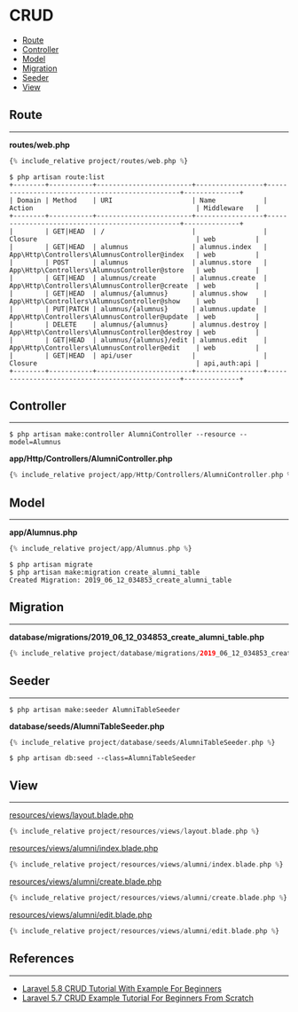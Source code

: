 # CRUD

- [Route](#route)
- [Controller](#controller)
- [Model](#model)
- [Migration](#migration)
- [Seeder](#seeder)
- [View](#view)

## Route

---

**routes/web.php**

```php
{% include_relative project/routes/web.php %}
```

```
$ php artisan route:list
+--------+-----------+------------------------+-----------------+------------------------------------------------+--------------+
| Domain | Method    | URI                    | Name            | Action                                         | Middleware   |
+--------+-----------+------------------------+-----------------+------------------------------------------------+--------------+
|        | GET|HEAD  | /                      |                 | Closure                                        | web          |
|        | GET|HEAD  | alumnus                | alumnus.index   | App\Http\Controllers\AlumnusController@index   | web          |
|        | POST      | alumnus                | alumnus.store   | App\Http\Controllers\AlumnusController@store   | web          |
|        | GET|HEAD  | alumnus/create         | alumnus.create  | App\Http\Controllers\AlumnusController@create  | web          |
|        | GET|HEAD  | alumnus/{alumnus}      | alumnus.show    | App\Http\Controllers\AlumnusController@show    | web          |
|        | PUT|PATCH | alumnus/{alumnus}      | alumnus.update  | App\Http\Controllers\AlumnusController@update  | web          |
|        | DELETE    | alumnus/{alumnus}      | alumnus.destroy | App\Http\Controllers\AlumnusController@destroy | web          |
|        | GET|HEAD  | alumnus/{alumnus}/edit | alumnus.edit    | App\Http\Controllers\AlumnusController@edit    | web          |
|        | GET|HEAD  | api/user               |                 | Closure                                        | api,auth:api |
+--------+-----------+------------------------+-----------------+------------------------------------------------+--------------+
```

## Controller

---

```
$ php artisan make:controller AlumniController --resource --model=Alumnus
```

**app/Http/Controllers/AlumniController.php**

```php
{% include_relative project/app/Http/Controllers/AlumniController.php %}
```

## Model

---

**app/Alumnus.php**

```php
{% include_relative project/app/Alumnus.php %}
```

```
$ php artisan migrate
$ php artisan make:migration create_alumni_table
Created Migration: 2019_06_12_034853_create_alumni_table
```

## Migration

---

**database/migrations/2019_06_12_034853_create_alumni_table.php**

```php
{% include_relative project/database/migrations/2019_06_12_034853_create_alumni_table.php %}
```

## Seeder

---

```
$ php artisan make:seeder AlumniTableSeeder
```

**database/seeds/AlumniTableSeeder.php**

```php
{% include_relative project/database/seeds/AlumniTableSeeder.php %}
```

```
$ php artisan db:seed --class=AlumniTableSeeder
```

## View

---

[resources/views/layout.blade.php](https://github.com/ifpb/php-guide/tree/master/packages/laravel/crud/project/resources/views/layout.blade.php)

```php
{% include_relative project/resources/views/layout.blade.php %}
```

[resources/views/alumni/index.blade.php](https://github.com/ifpb/php-guide/tree/master/packages/laravel/crud/project/resources/views/alumni/index.blade.php)

```php
{% include_relative project/resources/views/alumni/index.blade.php %}
```

[resources/views/alumni/create.blade.php](https://github.com/ifpb/php-guide/tree/master/packages/laravel/crud/project/resources/views/alumni/create.blade.php)

```php
{% include_relative project/resources/views/alumni/create.blade.php %}
```

[resources/views/alumni/edit.blade.php](https://github.com/ifpb/php-guide/tree/master/packages/laravel/crud/project/resources/views/alumni/edit.blade.php)

```php
{% include_relative project/resources/views/alumni/edit.blade.php %}
```

## References

---

- [Laravel 5.8 CRUD Tutorial With Example For Beginners](https://appdividend.com/2019/03/08/laravel-5-8-crud-tutorial-with-example-for-beginners/)
- [Laravel 5.7 CRUD Example Tutorial For Beginners From Scratch](https://appdividend.com/2018/09/06/laravel-5-7-crud-example-tutorial/)
